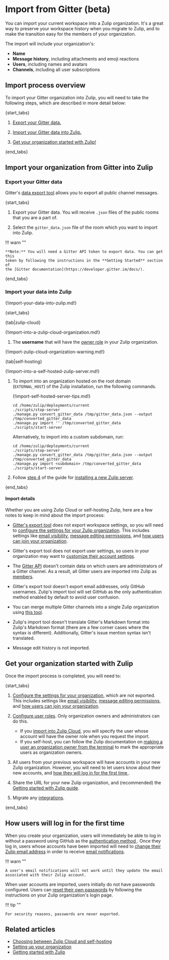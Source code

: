 # Import from Gitter (beta)

You can import your current workspace into a Zulip organization. It's a great way
to preserve your workspace history when you migrate to Zulip, and to
make the transition easy for the members of your organization.

The import will include your organization's:

* **Name**
* **Message history**, including attachments and emoji reactions
* **Users**, including names and avatars
* **Channels**, including all user subscriptions

## Import process overview

To import your Gitter organization into Zulip, you will need to take the
following steps, which are described in more detail below:

{start_tabs}

1. [Export your Gitter data.](#export-your-gitter-data)

1. [Import your Gitter data into Zulip.](#import-your-data-into-zulip)

1. [Get your organization started with Zulip!](#get-your-organization-started-with-zulip)

{end_tabs}

## Import your organization from Gitter into Zulip

### Export your Gitter data

Gitter's [data export tool](https://github.com/minrk/archive-gitter) allows you
to export all public channel messages.

{start_tabs}

1. Export your Gitter data. You will receive `.json` files of the public
   rooms that you are a part of.

1. Select the `gitter_data.json` file of the room which you want to
   import into Zulip.

!!! warn ""

    **Note:** You will need a Gitter API token to export data. You can get this
    token by following the instructions in the **Getting Started** section of
    the [Gitter documentation](https://developer.gitter.im/docs/).

{end_tabs}

### Import your data into Zulip

{!import-your-data-into-zulip.md!}

{start_tabs}

{tab|zulip-cloud}

{!import-into-a-zulip-cloud-organization.md!}

1. The **username** that will have the [owner role](/help/roles-and-permissions)
   in your Zulip organization.

{!import-zulip-cloud-organization-warning.md!}

{tab|self-hosting}

{!import-into-a-self-hosted-zulip-server.md!}

1. To import into an organization hosted on the root domain
   (`EXTERNAL_HOST`) of the Zulip installation, run the following
   commands.

    {!import-self-hosted-server-tips.md!}

    ```
    cd /home/zulip/deployments/current
    ./scripts/stop-server
    ./manage.py convert_gitter_data /tmp/gitter_data.json --output /tmp/converted_gitter_data
    ./manage.py import '' /tmp/converted_gitter_data
    ./scripts/start-server
    ```

    Alternatively, to import into a custom subdomain, run:

    ```
    cd /home/zulip/deployments/current
    ./scripts/stop-server
    ./manage.py convert_gitter_data /tmp/gitter_data.json --output /tmp/converted_gitter_data
    ./manage.py import <subdomain> /tmp/converted_gitter_data
    ./scripts/start-server
    ```

1. Follow [step 4](https://zulip.readthedocs.io/en/stable/production/install.html#step-4-configure-and-use)
   of the guide for [installing a new Zulip
   server](https://zulip.readthedocs.io/en/stable/production/install.html).

{end_tabs}

#### Import details

Whether you are using Zulip Cloud or self-hosting Zulip, here are a few notes to
keep in mind about the import process:

- [Gitter's export tool](https://github.com/minrk/archive-gitter) does not export
  workspace settings, so you will need to [configure the settings for your Zulip
  organization](/help/customize-organization-settings). This includes settings
  like [email visibility](/help/configure-email-visibility),
  [message editing permissions](/help/restrict-message-editing-and-deletion),
  and [how users can join your organization](/help/restrict-account-creation).

- Gitter's export tool does not export user settings, so users in your organization
  may want to [customize their account settings](/help/getting-started-with-zulip).

- The [Gitter API][gitter-api-user-data] doesn't contain data on which users are
  administrators of a Gitter channel.  As a result, all Gitter users are imported
  into Zulip as [members](/help/roles-and-permissions).

- Gitter's export tool doesn't export email addresses, only GitHub usernames.
  Zulip's import tool will set GitHub as the only authentication method enabled
  by default to avoid user confusion.

- You can merge multiple Gitter channels into a single Zulip
  organization using [this
  tool](https://github.com/minrk/archive-gitter/pull/5).

- Zulip's import tool doesn't translate Gitter's Markdown format into Zulip's
  Markdown format (there are a few corner cases where the syntax is different).
  Additionally, Gitter's issue mention syntax isn't translated.

- Message edit history is not imported.

[grant-admin-access]: https://zulip.readthedocs.io/en/stable/production/management-commands.html#other-useful-manage-py-commands
[gitter-api-user-data]: https://developer.gitter.im/docs/user-resource

## Get your organization started with Zulip

Once the import process is completed, you will need to:

{start_tabs}

1. [Configure the settings for your organization](/help/customize-organization-settings),
   which are not exported. This includes settings like [email
   visibility](/help/configure-email-visibility), [message editing
   permissions](/help/restrict-message-editing-and-deletion),
   and [how users can join your organization](/help/restrict-account-creation).

2. [Configure user roles](/help/change-a-users-role). Only organization owners
   and administrators can do this.
    * If you [import into Zulip Cloud](#import-your-data-into-zulip), you will
    specify the user whose account will have the owner role when you request the
    import.
    * If you self-host, you can follow the Zulip documentation on [making a user an
    organization owner from the terminal][grant-admin-access] to mark the appropriate
    users as organization owners.

3. All users from your previous workspace will have accounts in your new Zulip
   organization. However, you will need to let users know about their new
   accounts, and [how they will log in for the first time
   ](#how-users-will-log-in-for-the-first-time).

4. Share the URL for your new Zulip organization, and (recommended) the [Getting
   started with Zulip guide](/help/getting-started-with-zulip).

5. Migrate any [integrations](/integrations).

{end_tabs}

## How users will log in for the first time

When you create your organization, users will immediately be able to log in
without a password using GitHub as the [authentication method
](/help/configure-authentication-methods). Once they log
in, users whose accounts have been imported will need to [change their Zulip
email address](/help/change-your-email-address) in order to receive [email
notifications](/help/email-notifications).

!!! warn ""

    A user's email notifications will not work until they update the email
    associated with their Zulip account.

When user accounts are imported, users initially do not have passwords
configured. Users can [reset their own passwords](/help/change-your-password) by
following the instructions on your Zulip organization's login page.

!!! tip ""

    For security reasons, passwords are never exported.

## Related articles

* [Choosing between Zulip Cloud and self-hosting](/help/zulip-cloud-or-self-hosting)
* [Setting up your organization](/help/getting-your-organization-started-with-zulip)
* [Getting started with Zulip](/help/getting-started-with-zulip)
